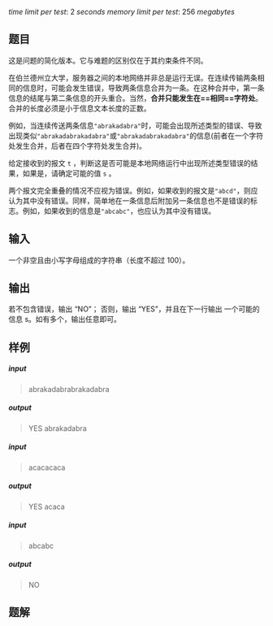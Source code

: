 $time\ limit\ per\ test:\ 2\ seconds$ 
$memory\ limit\ per\ test:\ 256\ megabytes$ 

## 题目

这是问题的简化版本。它与难题的区别仅在于其约束条件不同。

在伯兰德州立大学，服务器之间的本地网络并非总是运行无误。在连续传输两条相同的信息时，可能会发生错误，导致两条信息合并为一条。在这种合并中，第一条信息的结尾与第二条信息的开头重合。当然，**合并只能发生在==相同==字符处**。合并的长度必须是小于信息文本长度的正数。

例如，当连续传送两条信息`"abrakadabra"`时，可能会出现所述类型的错误、导致出现类似`"abrakadabrakadabra"`或`"abrakadabrakadabra"`的信息(前者在一个字符处发生合并，后者在四个字符处发生合并)。

给定接收到的报文 `t` ，判断这是否可能是本地网络运行中出现所述类型错误的结果，如果是，请确定可能的值 `s` 。

两个报文完全重叠的情况不应视为错误。例如，如果收到的报文是`"abcd"`，则应认为其中没有错误。同样，简单地在一条信息后附加另一条信息也不是错误的标志。例如，如果收到的信息是`"abcabc"`，也应认为其中没有错误。

## 输入

一个非空且由小写字母组成的字符串（长度不超过 100）。

## 输出

若不包含错误，输出 “NO”；
否则，输出 “YES”，并且在下一行输出 一个可能的信息 s。如有多个，输出任意即可。

## 样例

##### input
> abrakadabrabrakadabra
##### output 
> YES
> abrakadabra

##### input
> acacacaca
##### output 
> YES
> acaca

##### input
> abcabc
##### output 
> NO

## 题解

